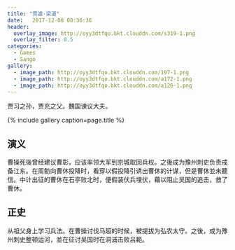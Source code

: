 ```yaml
---
title: "贾逵·梁道"
date:   2017-12-08 08:36:36
header:
  overlay_image: http://oyy3dtfqo.bkt.clouddn.com/s319-1.png
  overlay_filter: 0.5
categories:
  - Games
  - Sango
gallery:
  - image_path: http://oyy3dtfqo.bkt.clouddn.com/197-1.png
  - image_path: http://oyy3dtfqo.bkt.clouddn.com/a172-1.png
  - image_path: http://oyy3dtfqo.bkt.clouddn.com/a126-1.png
---
```


贾习之孙，贾充之父。魏国谏议大夫。

{% include gallery caption=page.title %}

## 演义

曹操死後曾经建议曹彰，应该率领大军到京城取回兵权。之後成为豫州刺史负责戒备江东。在周鲂向曹休投降时，看穿以假投降引诱出曹休的计谋，但是曹休並未聽信。中计出征的曹休在石亭败北时，便假装伏兵埋伏，藉以阻止吴国的追击，救了曹休。

## 正史

从祖父身上学习兵法。在曹操讨伐马超的时候，被提拔为弘农太守。之後，成为豫州刺史整顿运河，並在征讨吴国时在洞浦击败吕範。